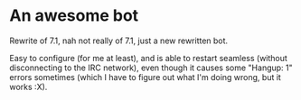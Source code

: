 An awesome bot
===========

Rewrite of 7.1, nah not really of 7.1, just a new rewritten bot.

Easy to configure (for me at least),
and is able to restart seamless (without disconnecting to the IRC network),
even though it causes some "Hangup: 1" errors sometimes 
(which I have to figure out what I'm doing wrong, but it works :X).
